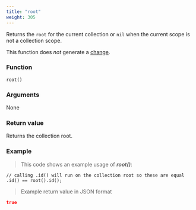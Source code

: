 ```yaml
---
title: "root"
weight: 305
---
```


Returns the `root` for the current collection or `nil` when the current scope is not a collection scope.

This function does *not* generate a [change](../../overview/changes).

### Function

`root()`

### Arguments

None

### Return value

Returns the collection root.

### Example

> This code shows an example usage of ***root()***:

```thingsdb,should_pass
// calling .id() will run on the collection root so these are equal
.id() == root().id();
```

> Example return value in JSON format

```json
true
```
